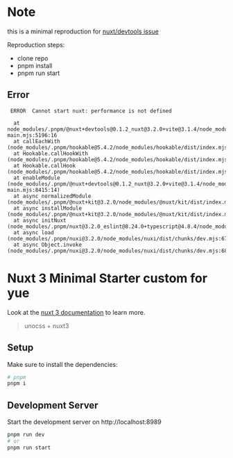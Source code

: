 # Note

this is a minimal reproduction for [nuxt/devtools issue](https://github.com/nuxt/devtools/issues/61)

Reproduction steps:
- clone repo
- pnpm install
- pnpm run start

## Error
```
 ERROR  Cannot start nuxt: performance is not defined

  at node_modules/.pnpm/@nuxt+devtools@0.1.2_nuxt@3.2.0+vite@3.1.4/node_modules/@nuxt/devtools/dist/chunks/module-main.mjs:5196:16
  at callEachWith (node_modules/.pnpm/hookable@5.4.2/node_modules/hookable/dist/index.mjs:46:5)
  at Hookable.callHookWith (node_modules/.pnpm/hookable@5.4.2/node_modules/hookable/dist/index.mjs:156:7)
  at Hookable.callHook (node_modules/.pnpm/hookable@5.4.2/node_modules/hookable/dist/index.mjs:148:17)
  at enableModule (node_modules/.pnpm/@nuxt+devtools@0.1.2_nuxt@3.2.0+vite@3.1.4/node_modules/@nuxt/devtools/dist/chunks/module-main.mjs:8415:14)
  at async normalizedModule (node_modules/.pnpm/@nuxt+kit@3.2.0/node_modules/@nuxt/kit/dist/index.mjs:167:5)
  at async installModule (node_modules/.pnpm/@nuxt+kit@3.2.0/node_modules/@nuxt/kit/dist/index.mjs:435:15)
  at async initNuxt (node_modules/.pnpm/nuxt@3.2.0_eslint@8.24.0+typescript@4.8.4/node_modules/nuxt/dist/index.mjs:2162:7)
  at async load (node_modules/.pnpm/nuxi@3.2.0/node_modules/nuxi/dist/chunks/dev.mjs:6798:9)
  at async Object.invoke (node_modules/.pnpm/nuxi@3.2.0/node_modules/nuxi/dist/chunks/dev.mjs:6859:5)
```

# Nuxt 3 Minimal Starter custom for yue

Look at the [nuxt 3 documentation](https://v3.nuxtjs.org) to learn more.

> unocss + nuxt3

## Setup

Make sure to install the dependencies:

```bash
# pnpm
pnpm i
```

## Development Server

Start the development server on http://localhost:8989

```bash
pnpm run dev
# or
pnpm run start
```
